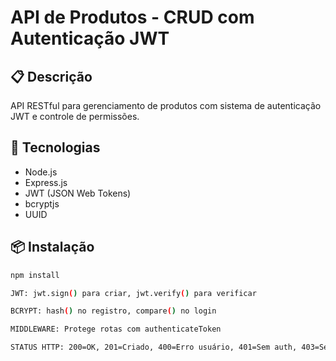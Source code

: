 # API de Produtos - CRUD com Autenticação JWT

## 📋 Descrição
API RESTful para gerenciamento de produtos com sistema de autenticação JWT e controle de permissões.

## 🚀 Tecnologias
- Node.js
- Express.js
- JWT (JSON Web Tokens)
- bcryptjs
- UUID

## 📦 Instalação
```bash
npm install

JWT: jwt.sign() para criar, jwt.verify() para verificar

BCRYPT: hash() no registro, compare() no login

MIDDLEWARE: Protege rotas com authenticateToken

STATUS HTTP: 200=OK, 201=Criado, 400=Erro usuário, 401=Sem auth, 403=Sem permissão